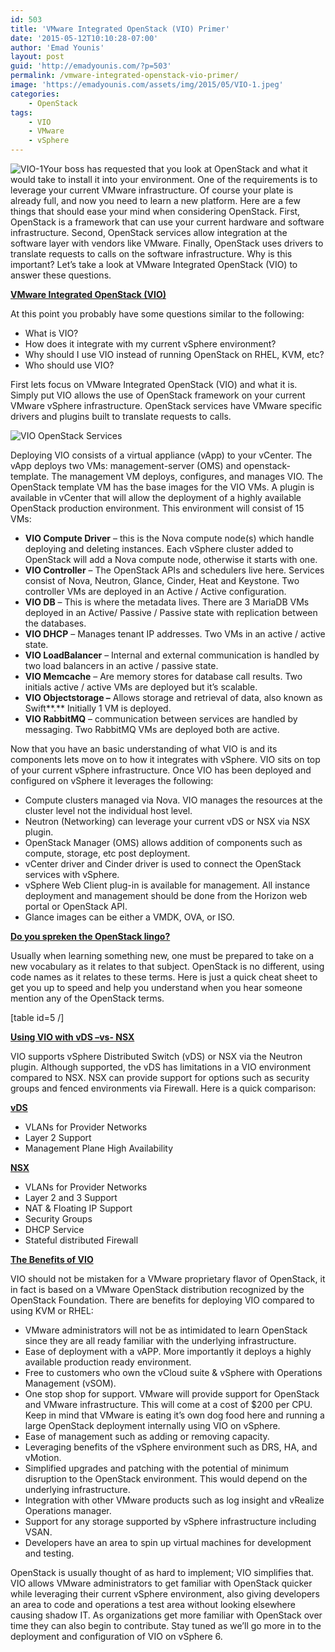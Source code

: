 ```yaml
---
id: 503
title: 'VMware Integrated OpenStack (VIO) Primer'
date: '2015-05-12T10:10:28-07:00'
author: 'Emad Younis'
layout: post
guid: 'http://emadyounis.com/?p=503'
permalink: /vmware-integrated-openstack-vio-primer/
image: 'https://emadyounis.com/assets/img/2015/05/VIO-1.jpeg'
categories:
    - OpenStack
tags:
    - VIO
    - VMware
    - vSphere
---
```


![VIO-1](https://emadyounis.com/assets/img/2015/05/VIO-1.jpeg?resize=300%2C76)Your boss has requested that you look at OpenStack and what it would take to install it into your environment. One of the requirements is to leverage your current VMware infrastructure. Of course your plate is already full, and now you need to learn a new platform. Here are a few things that should ease your mind when considering OpenStack. First, OpenStack is a framework that can use your current hardware and software infrastructure. Second, OpenStack services allow integration at the software layer with vendors like VMware. Finally, OpenStack uses drivers to translate requests to calls on the software infrastructure. Why is this important? Let’s take a look at VMware Integrated OpenStack (VIO) to answer these questions.

<span style="text-decoration: underline;">**VMware Integrated OpenStack (VIO)**</span>

At this point you probably have some questions similar to the following:

- What is VIO?
- How does it integrate with my current vSphere environment?
- Why should I use VIO instead of running OpenStack on RHEL, KVM, etc?
- Who should use VIO?

First lets focus on VMware Integrated OpenStack (VIO) and what it is. Simply put VIO allows the use of OpenStack framework on your current VMware vSphere infrastructure. OpenStack services have VMware specific drivers and plugins built to translate requests to calls.

![VIO OpenStack Services](https://emadyounis.com/assets/img/2015/05/VIO-OpenStack-Services.jpg?resize=644%2C387)

Deploying VIO consists of a virtual appliance (vApp) to your vCenter. The vApp deploys two VMs: management-server (OMS) and openstack-template. The management VM deploys, configures, and manages VIO. The OpenStack template VM has the base images for the VIO VMs. A plugin is available in vCenter that will allow the deployment of a highly available OpenStack production environment. This environment will consist of 15 VMs:

- **VIO Compute Driver** – this is the Nova compute node(s) which handle deploying and deleting instances. Each vSphere cluster added to OpenStack will add a Nova compute node, otherwise it starts with one.
- **VIO Controller** – The OpenStack APIs and schedulers live here. Services consist of Nova, Neutron, Glance, Cinder, Heat and Keystone. Two controller VMs are deployed in an Active / Active configuration.
- **VIO DB** – This is where the metadata lives. There are 3 MariaDB VMs deployed in an Active/ Passive / Passive state with replication between the databases.
- **VIO DHCP** – Manages tenant IP addresses. Two VMs in an active / active state.
- **VIO LoadBalancer** – Internal and external communication is handled by two load balancers in an active / passive state.
- **VIO Memcache** – Are memory stores for database call results. Two initials active / active VMs are deployed but it’s scalable.
- **VIO Objectstorage –** Allows storage and retrieval of data, also known as Swift**.** Initially 1 VM is deployed.
- **VIO RabbitMQ** – communication between services are handled by messaging. Two RabbitMQ VMs are deployed both are active.

Now that you have an basic understanding of what VIO is and its components lets move on to how it integrates with vSphere. VIO sits on top of your current vSphere infrastructure. Once VIO has been deployed and configured on vSphere it leverages the following:

- Compute clusters managed via Nova. VIO manages the resources at the cluster level not the individual host level.
- Neutron (Networking) can leverage your current vDS or NSX via NSX plugin.
- OpenStack Manager (OMS) allows addition of components such as compute, storage, etc post deployment.
- vCenter driver and Cinder driver is used to connect the OpenStack services with vSphere.
- vSphere Web Client plug-in is available for management. All instance deployment and management should be done from the Horizon web portal or OpenStack API.
- Glance images can be either a VMDK, OVA, or ISO.

<span style="text-decoration: underline;">**Do you spreken the OpenStack lingo?**</span>

Usually when learning something new, one must be prepared to take on a new vocabulary as it relates to that subject. OpenStack is no different, using code names as it relates to these terms. Here is just a quick cheat sheet to get you up to speed and help you understand when you hear someone mention any of the OpenStack terms.

\[table id=5 /\]

**<span style="text-decoration: underline;">Using VIO with vDS –vs- NSX</span>**

VIO supports vSphere Distributed Switch (vDS) or NSX via the Neutron plugin. Although supported, the vDS has limitations in a VIO environment compared to NSX. NSX can provide support for options such as security groups and fenced environments via Firewall. Here is a quick comparison:

<span style="text-decoration: underline;">**vDS**</span>

- VLANs for Provider Networks
- Layer 2 Support
- Management Plane High Availability

<span style="text-decoration: underline;">**NSX**</span>

- VLANs for Provider Networks
- Layer 2 and 3 Support
- NAT &amp; Floating IP Support
- Security Groups
- DHCP Service
- Stateful distributed Firewall

<span style="text-decoration: underline;">**The Benefits of VIO**</span>

VIO should not be mistaken for a VMware proprietary flavor of OpenStack, it in fact is based on a VMware OpenStack distribution recognized by the OpenStack Foundation. There are benefits for deploying VIO compared to using KVM or RHEL:

- VMware administrators will not be as intimidated to learn OpenStack since they are all ready familiar with the underlying infrastructure.
- Ease of deployment with a vAPP. More importantly it deploys a highly available production ready environment.
- Free to customers who own the vCloud suite &amp; vSphere with Operations Management (vSOM).
- One stop shop for support. VMware will provide support for OpenStack and VMware infrastructure. This will come at a cost of $200 per CPU. Keep in mind that VMware is eating it’s own dog food here and running a large OpenStack deployment internally using VIO on vSphere.
- Ease of management such as adding or removing capacity.
- Leveraging benefits of the vSphere environment such as DRS, HA, and vMotion.
- Simplified upgrades and patching with the potential of minimum disruption to the OpenStack environment. This would depend on the underlying infrastructure.
- Integration with other VMware products such as log insight and vRealize Operations manager.
- Support for any storage supported by vSphere infrastructure including VSAN.
- Developers have an area to spin up virtual machines for development and testing.

OpenStack is usually thought of as hard to implement; VIO simplifies that. VIO allows VMware administrators to get familiar with OpenStack quicker while leveraging their current vSphere environment, also giving developers an area to code and operations a test area without looking elsewhere causing shadow IT. As organizations get more familiar with OpenStack over time they can also begin to contribute. Stay tuned as we’ll go more in to the deployment and configuration of VIO on vSphere 6.
